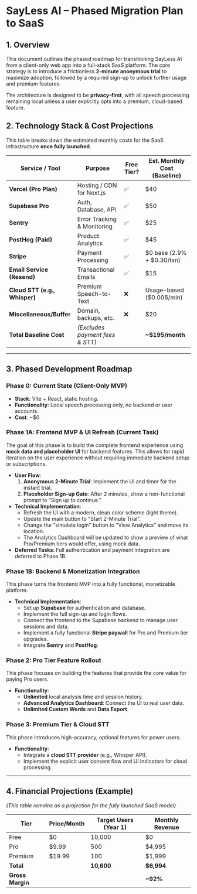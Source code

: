 # SayLess AI – Phased Migration Plan to SaaS

## 1. Overview
This document outlines the phased roadmap for transitioning SayLess AI from a client-only web app into a full-stack SaaS platform. The core strategy is to introduce a frictionless **2-minute anonymous trial** to maximize adoption, followed by a required sign-up to unlock further usage and premium features.

The architecture is designed to be **privacy-first**, with all speech processing remaining local unless a user explicitly opts into a premium, cloud-based feature.

## 2. Technology Stack & Cost Projections
This table breaks down the estimated monthly costs for the SaaS infrastructure **once fully launched**.

| Service / Tool | Purpose | Free Tier? | Est. Monthly Cost (Baseline) |
|---|---|---|---|
| **Vercel (Pro Plan)** | Hosting / CDN for Next.js | ✅ | $40 |
| **Supabase Pro** | Auth, Database, API | ✅ | $50 |
| **Sentry** | Error Tracking & Monitoring | ✅ | $25 |
| **PostHog (Paid)** | Product Analytics | ✅ | $45 |
| **Stripe** | Payment Processing | ✅ | $0 base (2.9% + $0.30/txn) |
| **Email Service (Resend)** | Transactional Emails | ✅ | $15 |
| **Cloud STT (e.g., Whisper)** | Premium Speech-to-Text | ❌ | Usage-based ($0.006/min) |
| **Miscellaneous/Buffer** | Domain, backups, etc. | ❌ | $20 |
| **Total Baseline Cost** | *(Excludes payment fees & STT)* | | **~$195/month** |

---

## 3. Phased Development Roadmap

### Phase 0: Current State (Client-Only MVP)
- **Stack**: Vite + React, static hosting.
- **Functionality**: Local speech processing only, no backend or user accounts.
- **Cost**: ~$0

### Phase 1A: Frontend MVP & UI Refresh (Current Task)
The goal of this phase is to build the complete frontend experience using **mock data and placeholder UI** for backend features. This allows for rapid iteration on the user experience without requiring immediate backend setup or subscriptions.
- **User Flow**:
  1. **Anonymous 2-Minute Trial**: Implement the UI and timer for the instant trial.
  2. **Placeholder Sign-up Gate**: After 2 minutes, show a non-functional prompt to "Sign up to continue."
- **Technical Implementation**:
  - Refresh the UI with a modern, clean color scheme (light theme).
  - Update the main button to "Start 2-Minute Trial".
  - Change the "simulate login" button to "View Analytics" and move its location.
  - The Analytics Dashboard will be updated to show a preview of what Pro/Premium tiers would offer, using mock data.
- **Deferred Tasks**: Full authentication and payment integration are deferred to Phase 1B.

### Phase 1B: Backend & Monetization Integration
This phase turns the frontend MVP into a fully functional, monetizable platform.
- **Technical Implementation**:
  - Set up **Supabase** for authentication and database.
  - Implement the full sign-up and login flows.
  - Connect the frontend to the Supabase backend to manage user sessions and data.
  - Implement a fully functional **Stripe paywall** for Pro and Premium tier upgrades.
  - Integrate **Sentry** and **PostHog**.

### Phase 2: Pro Tier Feature Rollout
This phase focuses on building the features that provide the core value for paying Pro users.
- **Functionality**:
  - **Unlimited** local analysis time and session history.
  - **Advanced Analytics Dashboard**: Connect the UI to real user data.
  - **Unlimited Custom Words** and **Data Export**.

### Phase 3: Premium Tier & Cloud STT
This phase introduces high-accuracy, optional features for power users.
- **Functionality**:
  - Integrate a **cloud STT provider** (e.g., Whisper API).
  - Implement the explicit user consent flow and UI indicators for cloud processing.

---

## 4. Financial Projections (Example)
*(This table remains as a projection for the fully launched SaaS model)*

| Tier | Price/Month | Target Users (Year 1) | Monthly Revenue |
|---|---|---|---|
| Free | $0 | 10,000 | $0 |
| Pro | $9.99 | 500 | $4,995 |
| Premium | $19.99 | 100 | $1,999 |
| **Total** | | **10,600** | **$6,994** |
| **Gross Margin** | | | **~92%** |
